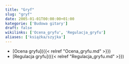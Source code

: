 ```yaml
---
title: "Gryf"
slug: "gryf"
date: 2005-01-01T00:00:00+01:00
kategorie: ['Budowa gitary']
draft: false
wikilinks: ['Ocena_gryfu', 'Regulacja_gryfu']
aliases: ['książka/szyjka']
---
```

  - [Ocena gryfu]({{< relref "Ocena_gryfu.md" >}})
  - [Regulacja gryfu]({{< relref "Regulacja_gryfu.md" >}})


